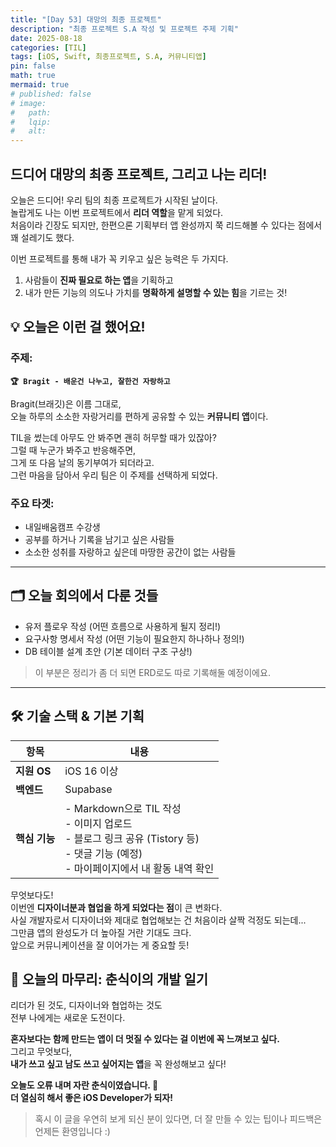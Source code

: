 ```yaml
---
title: "[Day 53] 대망의 최종 프로젝트" 
description: "최종 프로젝트 S.A 작성 및 프로젝트 주제 기획"
date: 2025-08-18
categories: [TIL]
tags: [iOS, Swift, 최종프로젝트, S.A, 커뮤니티앱]
pin: false
math: true
mermaid: true
# published: false
# image:
#   path:
#   lqip: 
#   alt: 
---
```


## 드디어 대망의 최종 프로젝트, 그리고 나는 리더!

오늘은 드디어! 우리 팀의 최종 프로젝트가 시작된 날이다.  
놀랍게도 나는 이번 프로젝트에서 **리더 역할**을 맡게 되었다.  
처음이라 긴장도 되지만, 한편으론 기획부터 앱 완성까지 쭉 리드해볼 수 있다는 점에서 꽤 설레기도 했다.

이번 프로젝트를 통해 내가 꼭 키우고 싶은 능력은 두 가지다.  
1) 사람들이 **진짜 필요로 하는 앱**을 기획하고  
2) 내가 만든 기능의 의도나 가치를 **명확하게 설명할 수 있는 힘**을 기르는 것!

## 💡 오늘은 이런 걸 했어요!

### 주제:  
**`🏆 Bragit - 배운건 나누고, 잘한건 자랑하고`**

Bragit(브래깃)은 이름 그대로,  
오늘 하루의 소소한 자랑거리를 편하게 공유할 수 있는 **커뮤니티 앱**이다.  

TIL을 썼는데 아무도 안 봐주면 괜히 허무할 때가 있잖아?  
그럴 때 누군가 봐주고 반응해주면,  
그게 또 다음 날의 동기부여가 되더라고.  
그런 마음을 담아서 우리 팀은 이 주제를 선택하게 되었다.

### 주요 타겟:
- 내일배움캠프 수강생
- 공부를 하거나 기록을 남기고 싶은 사람들
- 소소한 성취를 자랑하고 싶은데 마땅한 공간이 없는 사람들

---

## 🗂️ 오늘 회의에서 다룬 것들

- 유저 플로우 작성 (어떤 흐름으로 사용하게 될지 정리!)
- 요구사항 명세서 작성 (어떤 기능이 필요한지 하나하나 정의!)
- DB 테이블 설계 초안 (기본 데이터 구조 구상!)

> 이 부분은 정리가 좀 더 되면 ERD로도 따로 기록해둘 예정이에요.

---

## 🛠️ 기술 스택 & 기본 기획

| 항목        | 내용 |
|-------------|------|
| **지원 OS** | iOS 16 이상 |
| **백엔드**  | Supabase |
| **핵심 기능** | - Markdown으로 TIL 작성<br>- 이미지 업로드<br>- 블로그 링크 공유 (Tistory 등)<br>- 댓글 기능 (예정)<br>- 마이페이지에서 내 활동 내역 확인 |

무엇보다도!  
이번엔 **디자이너분과 협업을 하게 되었다는 점**이 큰 변화다.  
사실 개발자로서 디자이너와 제대로 협업해보는 건 처음이라 살짝 걱정도 되는데...  
그만큼 앱의 완성도가 더 높아질 거란 기대도 크다.  
앞으로 커뮤니케이션을 잘 이어가는 게 중요할 듯!

## 🐾 오늘의 마무리: 춘식이의 개발 일기

리더가 된 것도, 디자이너와 협업하는 것도  
전부 나에게는 새로운 도전이다.  

**혼자보다는 함께 만드는 앱이 더 멋질 수 있다는 걸 이번에 꼭 느껴보고 싶다.**  
그리고 무엇보다,  
**내가 쓰고 싶고 남도 쓰고 싶어지는 앱**을 꼭 완성해보고 싶다!

**오늘도 오류 내며 자란 춘식이였습니다. 🐾**  
**더 열심히 해서 좋은 iOS Developer가 되자!**

> 혹시 이 글을 우연히 보게 되신 분이 있다면, 더 잘 만들 수 있는 팁이나 피드백은 언제든 환영입니다 :)